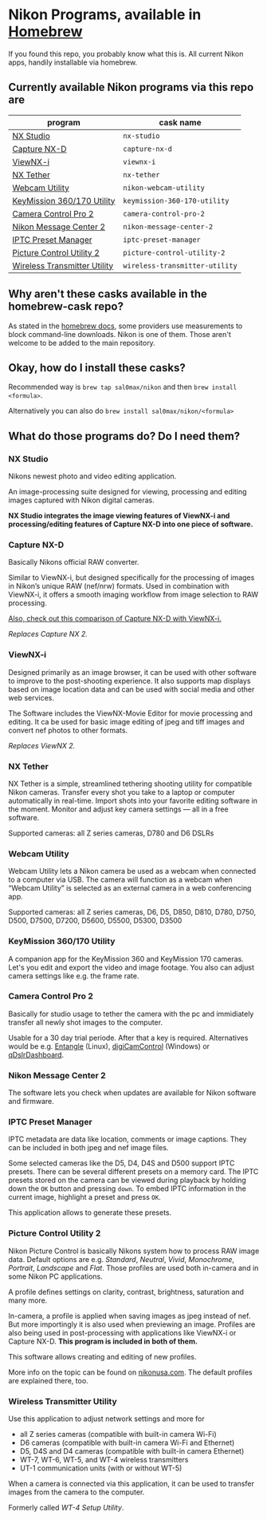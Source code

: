 # Nikon Programs, available in [Homebrew][0]

If you found this repo, you probably know what this is. All current Nikon apps, handily installable via homebrew.

## Currently available Nikon programs via this repo are
| program                                 | cask name
| --------------------------------------- | ---------
| [NX Studio][nikon-9]                    | `nx-studio`
| [Capture NX-D][nikon-6]                 | `capture-nx-d`
| [ViewNX-i][nikon-4]                     | `viewnx-i`
| [NX Tether][nikon-10]                   | `nx-tether`
| [Webcam Utility][nikon-8]               | `nikon-webcam-utility`
| [KeyMission 360/170 Utility][nikon-1]   | `keymission-360-170-utility`
| [Camera Control Pro 2][nikon-7]         | `camera-control-pro-2`
| [Nikon Message Center 2][nikon-2]       | `nikon-message-center-2`
| [IPTC Preset Manager][nikon-0]          | `iptc-preset-manager`
| [Picture Control Utility 2][nikon-3]    | `picture-control-utility-2`
| [Wireless Transmitter Utility][nikon-5] | `wireless-transmitter-utility`


## Why aren't these casks available in the homebrew-cask repo?
As stated in the [homebrew docs][1], some providers use measurements to block command-line downloads.
Nikon is one of them. Those aren't welcome to be added to the main repository.


## Okay, how do I install these casks?
Recommended way is `brew tap sal0max/nikon` and then `brew install <formula>`.

Alternatively you can also do `brew install sal0max/nikon/<formula>`


## What do those programs do? Do I need them?

### NX Studio
Nikons newest photo and video editing application.

An image-processing suite designed for viewing, processing and editing images captured with Nikon digital cameras.

**NX Studio integrates the image viewing features of ViewNX-i and processing/editing features of Capture NX-D into one piece of software.**

### Capture NX-D
Basically Nikons official RAW converter.

Similar to ViewNX-i, but designed specifically for the processing of images in Nikon’s unique RAW (nef/nrw) formats. Used in combination with ViewNX-i, it offers a smooth imaging workflow from image selection to RAW processing.

[Also, check out this comparison of Capture NX-D with ViewNX-i.][3]

*Replaces Capture NX 2.*

### ViewNX-i
Designed primarily as an image browser, it can be used with other software to improve to the post-shooting experience.
It also supports map displays based on image location data and can be used with social media and other web services.

The Software includes the ViewNX-Movie Editor for movie processing and editing. It ca be used for basic image editing of jpeg and tiff images and convert nef photos to other formats.

*Replaces ViewNX 2.*

### NX Tether
NX Tether is a simple, streamlined tethering shooting utility for compatible Nikon cameras. Transfer every shot you take to a laptop or computer automatically in real-time. Import shots into your favorite editing software in the moment. Monitor and adjust key camera settings — all in a free software.

Supported cameras: all Z series cameras, D780 and D6 DSLRs


### Webcam Utility
Webcam Utility lets a Nikon camera be used as a webcam when connected to a computer via USB.
The camera will function as a webcam when “Webcam Utility” is selected as an external camera in a web conferencing app.

Supported cameras: all Z series cameras, D6, D5, D850, D810, D780, D750, D500, D7500, D7200, D5600, D5500, D5300, D3500

### KeyMission 360/170 Utility
A companion app for the KeyMission 360 and KeyMission 170 cameras.
Let's you edit and export the video  and image footage. You also can adjust camera settings like e.g. the frame rate.

### Camera Control Pro 2
Basically for studio usage to tether the camera with the pc and immidiately transfer all newly shot images to the computer.

Usable for a 30 day trial periode. After that a key is required. Alternatives would be e.g. [Entangle](https://entangle-photo.org/) (Linux), [digiCamControl](http://www.digicamcontrol.com/) (Windows) or [qDslrDashboard](https://dslrdashboard.info/).

### Nikon Message Center 2
The software lets you check when updates are available for Nikon software and firmware.

### IPTC Preset Manager
IPTC metadata are data like location, comments or image captions. They can be included in both jpeg and nef image files.

Some selected cameras like the D5, D4, D4S and D500 support IPTC presets. There can be several different presets on a memory card. The IPTC presets stored on the camera can be viewed during playback by holding down the `OK` button and pressing `down`. To embed IPTC information in the current image, highlight a preset and press `OK`.

This application allows to generate these presets.

### Picture Control Utility 2
Nikon Picture Control is basically Nikons system how to process RAW image data. Default options are e.g. *Standard*, *Neutral*, *Vivid*, *Monochrome*, *Portrait*, *Landscape* and *Flat*.
Those profiles are used both in-camera and in some Nikon PC applications.

A profile defines settings on clarity, contrast, brightness, saturation and many more.

In-camera, a profile is applied when saving images as jpeg instead of nef. But more importingly it is also used when previewing an image.
Profiles are also being used in post-processing with applications like ViewNX-i or Capture NX-D.
**This program is included in both of them.**

This software allows creating and editing of new profiles.

More info on the topic can be found on [nikonusa.com][2]. The default profiles are explained there, too.

### Wireless Transmitter Utility
Use this application to adjust network settings and more for

* all Z series cameras (compatible with built-in camera Wi-Fi)
* D6 cameras (compatible with built-in camera Wi-Fi and Ethernet)
* D5, D4S and D4 cameras (compatible with built-in camera Ethernet)
* WT-7, WT-6, WT-5, and WT-4 wireless transmitters
* UT-1 communication units (with or without WT-5)

When a camera is connected via this application, it can be used to transfer images from the camera to the computer.

Formerly called *WT-4 Setup Utility*.



[0]: https://brew.sh/index_de
[1]: https://github.com/Homebrew/homebrew-cask/blob/master/doc/cask_language_reference/stanzas/url.md#some-providers-block-command-line-downloads
[2]: https://www.nikonusa.com/en/learn-and-explore/a/tips-and-techniques/picture-controls-step-by-step.html
[3]: https://imaging.nikon.com/support/digitutor/viewnx-i_capture_nx-d/functions/comparison.html

[nikon-0]: https://downloadcenter.nikonimglib.com/en/products/172/IPTC_Preset_Manager.html
[nikon-1]: https://downloadcenter.nikonimglib.com/en/products/335/KeyMission_Utility_Installer.html
[nikon-2]: https://downloadcenter.nikonimglib.com/en/products/169/Nikon_Message_Center_2.html
[nikon-3]: https://downloadcenter.nikonimglib.com/en/products/163/Picture_Control_Utility_2.html
[nikon-4]: https://downloadcenter.nikonimglib.com/en/products/220/ViewNX-i.html
[nikon-5]: https://downloadcenter.nikonimglib.com/en/products/168/Wireless_Transmitter_Utility.html
[nikon-6]: https://downloadcenter.nikonimglib.com/en/products/162/Capture_NX-D.html
[nikon-7]: https://downloadcenter.nikonimglib.com/en/products/165/Camera_Control_Pro_2.html
[nikon-8]: https://downloadcenter.nikonimglib.com/en/products/548/Webcam_Utility.html
[nikon-9]: https://www.nikonusa.com/en/Nikon-Products/Imaging-Software/nx-studio.page
[nikon-10]: https://www.nikonusa.com/en/nikon-products/imaging-software/nx-tether.page
